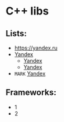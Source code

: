 # C++ libs
## Lists:
* https://yandex.ru
* [Yandex](https://yandex.ru)
  * [Yandex](https://yandex.ru)
  * [Yandex](https://yandex.ru)
* `MARK` [Yandex](https://yandex.ru)
## Frameworks:
* 1
* 2
